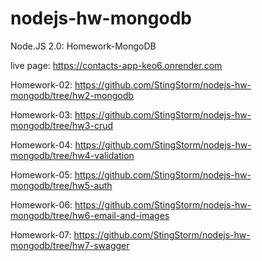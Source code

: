 # nodejs-hw-mongodb

Node.JS 2.0: Homework-MongoDB

live page: https://contacts-app-keo6.onrender.com

Homework-02: https://github.com/StingStorm/nodejs-hw-mongodb/tree/hw2-mongodb

Homework-03: https://github.com/StingStorm/nodejs-hw-mongodb/tree/hw3-crud

Homework-04: https://github.com/StingStorm/nodejs-hw-mongodb/tree/hw4-validation

Homework-05: https://github.com/StingStorm/nodejs-hw-mongodb/tree/hw5-auth

Homework-06: https://github.com/StingStorm/nodejs-hw-mongodb/tree/hw6-email-and-images

Homework-07: https://github.com/StingStorm/nodejs-hw-mongodb/tree/hw7-swagger
